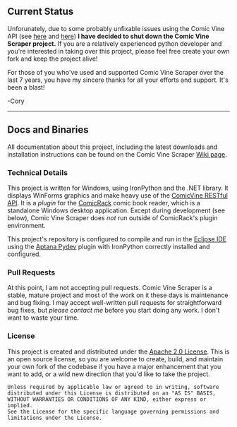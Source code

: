 ## Current Status

Unforunately, due to some probably unfixable issues using the Comic Vine API (see [here](http://www.comicvine.com/forums/api-developers-2334/am-i-blocked-1714639/?page=1#js-message-15563948) and [here](https://github.com/cbanack/comic-vine-scraper/issues/421)) **I have decided to shut down the Comic Vine Scraper project.**  If you are a relatively experienced python developer and you're interested in taking over this project, please feel free create your own fork and keep the project alive!

For those of you who've used and supported Comic Vine Scraper over the last 7 years, you have my sincere thanks for all your efforts and support.  It's been a blast!

-Cory

------------------------------------------------------------------------------------

## Docs and Binaries

All documentation about this project, including the latest downloads and installation instructions
can be found on the Comic Vine Scraper [Wiki page](https://github.com/cbanack/comic-vine-scraper/wiki/).

### Technical Details

This project is written for Windows, using IronPython and the .NET library.  It displays WinForms graphics and make heavy use of the [ComicVine RESTful API](http://www.comicvine.com/api/).  It is a _plugin_ for the [ComicRack](http://comicrack.cyolito.com/) comic book reader, which is a standalone Windows desktop application. Except during development (see below), Comic Vine Scraper does _not_ run outside of ComicRack's plugin environment.   

This project's repository is configured to compile and run in the [Eclipse IDE](https://eclipse.org/) using the [Aptana Pydev](http://pydev.org/) plugin with IronPython correctly installed and configured.

### Pull Requests

At this point, I am not accepting pull requests.  Comic Vine Scraper is a stable, mature project and most of the work on it these days is maintenance and bug fixing.  I may accept well-written pull requests for straightforward bug fixes, but _please contact me_ before you start doing any work.  I don't want to waste your time.

### License 

This project is created and distributed under the [Apache 2.0 License](https://www.apache.org/licenses/LICENSE-2.0).
This is an open source license, so you are welcome to create, build, and maintain your own fork of the codebase if you have a major enhancement that  you want to add, or a wild new direction that you'd like to take the project.

    Unless required by applicable law or agreed to in writing, software 
    distributed under this License is distributed on an "AS IS" BASIS,
    WITHOUT WARRANTIES OR CONDITIONS OF ANY KIND, either express or implied.
    See the License for the specific language governing permissions and
    limitations under the License.
